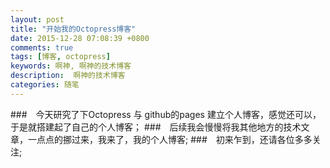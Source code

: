 ```yaml
---
layout: post
title: "开始我的Octopress博客"
date: 2015-12-28 07:08:39 +0800
comments: true
tags: [博客, octopress]
keywords: 啊神, 啊神的技术博客
description:  啊神的技术博客
categories: 随笔
---
```


###&emsp;今天研究了下Octopress 与 github的pages 建立个人博客，感觉还可以，于是就搭建起了自己的个人博客；
###&emsp;后续我会慢慢将我其他地方的技术文章，一点点的挪过来，我来了，我的个人博客;
###&emsp;初来乍到，还请各位多多关注;